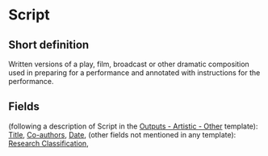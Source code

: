 # Script
## Short definition
Written versions of a play, film, broadcast or other dramatic composition used in preparing for a performance and annotated with instructions for the performance.
## Fields
(following a description of Script in the [Outputs - Artistic - Other](../Templates/Outputs%20-%20Artistic%20-%20Other.md) template):
[Title](../Object-Fields/Script/Title.md),
[Co-authors](../Object-Fields/Script/Co-authors.md),
[Date](../Object-Fields/Script/Date.md),
(other fields not mentioned in any template):
[Research Classification](../Object-Fields/Script/Research%20Classification.md),

